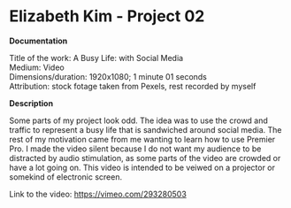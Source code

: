 # Elizabeth Kim - Project 02
**Documentation**

Title of the work: A Busy Life: with Social Media <br>
Medium: Video <br>
Dimensions/duration: 1920x1080; 1 minute 01 seconds <br>
Attribution: stock fotage taken from Pexels, rest recorded by myself <br>

**Description**

Some parts of my project look odd. The idea was to use the crowd and traffic to represent a busy life that is sandwiched around social media. The rest of my motivation came from me wanting to learn how to use Premier Pro. I made the video silent because I do not want my audience to be distracted by audio stimulation, as some parts of the video are crowded or have a lot going on. This video is intended to be veiwed on a projector or somekind of electronic screen. <br>

Link to the video: https://vimeo.com/293280503
